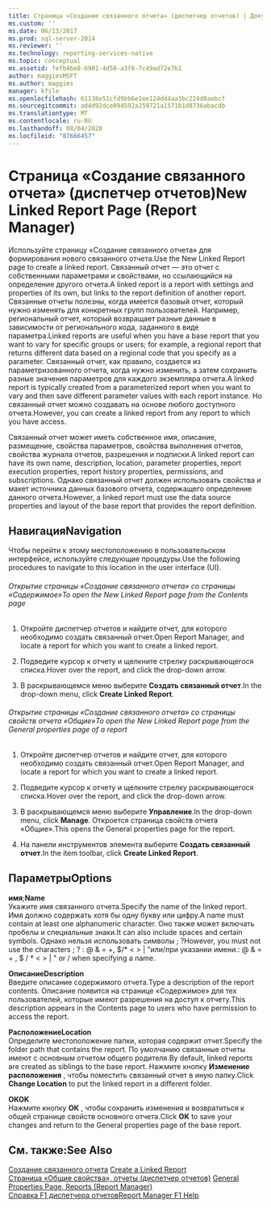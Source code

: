 ```yaml
---
title: Страница «Создание связанного отчета» (диспетчер отчетов) | Документация Майкрософт
ms.custom: ''
ms.date: 06/13/2017
ms.prod: sql-server-2014
ms.reviewer: ''
ms.technology: reporting-services-native
ms.topic: conceptual
ms.assetid: fefb46e8-6901-4d50-a3f8-7c49ad72e7b1
author: maggiesMSFT
ms.author: maggies
manager: kfile
ms.openlocfilehash: 61138e51cfd9bb6e1ee124dd4aa3bc224d8aebcf
ms.sourcegitcommit: ad4d92dce894592a259721a1571b1d8736abacdb
ms.translationtype: MT
ms.contentlocale: ru-RU
ms.lasthandoff: 08/04/2020
ms.locfileid: "87666457"
---
```

# <a name="new-linked-report-page-report-manager"></a><span data-ttu-id="2a6cc-102">Страница «Создание связанного отчета» (диспетчер отчетов)</span><span class="sxs-lookup"><span data-stu-id="2a6cc-102">New Linked Report Page (Report Manager)</span></span>
  <span data-ttu-id="2a6cc-103">Используйте страницу «Создание связанного отчета» для формирования нового связанного отчета.</span><span class="sxs-lookup"><span data-stu-id="2a6cc-103">Use the New Linked Report page to create a linked report.</span></span> <span data-ttu-id="2a6cc-104">Связанный отчет — это отчет с собственными параметрами и свойствами, но ссылающийся на определение другого отчета.</span><span class="sxs-lookup"><span data-stu-id="2a6cc-104">A linked report is a report with settings and properties of its own, but links to the report definition of another report.</span></span> <span data-ttu-id="2a6cc-105">Связанные отчеты полезны, когда имеется базовый отчет, который нужно изменять для конкретных групп пользователей. Например, региональный отчет, который возвращает разные данные в зависимости от регионального кода, заданного в виде параметра.</span><span class="sxs-lookup"><span data-stu-id="2a6cc-105">Linked reports are useful when you have a base report that you want to vary for specific groups or users; for example, a regional report that returns different data based on a regional code that you specify as a parameter.</span></span> <span data-ttu-id="2a6cc-106">Связанный отчет, как правило, создается из параметризованного отчета, когда нужно изменить, а затем сохранить разные значения параметров для каждого экземпляра отчета.</span><span class="sxs-lookup"><span data-stu-id="2a6cc-106">A linked report is typically created from a parameterized report when you want to vary and then save different parameter values with each report instance.</span></span> <span data-ttu-id="2a6cc-107">Но связанный отчет можно создавать на основе любого доступного отчета.</span><span class="sxs-lookup"><span data-stu-id="2a6cc-107">However, you can create a linked report from any report to which you have access.</span></span>  
  
 <span data-ttu-id="2a6cc-108">Связанный отчет может иметь собственное имя, описание, размещение, свойства параметров, свойства выполнения отчетов, свойства журнала отчетов, разрешения и подписки.</span><span class="sxs-lookup"><span data-stu-id="2a6cc-108">A linked report can have its own name, description, location, parameter properties, report execution properties, report history properties, permissions, and subscriptions.</span></span> <span data-ttu-id="2a6cc-109">Однако связанный отчет должен использовать свойства и макет источника данных базового отчета, содержащего определение данного отчета.</span><span class="sxs-lookup"><span data-stu-id="2a6cc-109">However, a linked report must use the data source properties and layout of the base report that provides the report definition.</span></span>  
  
## <a name="navigation"></a><span data-ttu-id="2a6cc-110">Навигация</span><span class="sxs-lookup"><span data-stu-id="2a6cc-110">Navigation</span></span>  
 <span data-ttu-id="2a6cc-111">Чтобы перейти к этому местоположению в пользовательском интерфейсе, используйте следующие процедуры.</span><span class="sxs-lookup"><span data-stu-id="2a6cc-111">Use the following procedures to navigate to this location in the user interface (UI).</span></span>  
  
###### <a name="to-open-the-new-linked-report-page-from-the-contents-page"></a><span data-ttu-id="2a6cc-112">Открытие страницы «Создание связанного отчета» со страницы «Содержимое»</span><span class="sxs-lookup"><span data-stu-id="2a6cc-112">To open the New Linked Report page from the Contents page</span></span>  
  
1.  <span data-ttu-id="2a6cc-113">Откройте диспетчер отчетов и найдите отчет, для которого необходимо создать связанный отчет.</span><span class="sxs-lookup"><span data-stu-id="2a6cc-113">Open Report Manager, and locate a report for which you want to create a linked report.</span></span>  
  
2.  <span data-ttu-id="2a6cc-114">Подведите курсор к отчету и щелкните стрелку раскрывающегося списка.</span><span class="sxs-lookup"><span data-stu-id="2a6cc-114">Hover over the report, and click the drop-down arrow.</span></span>  
  
3.  <span data-ttu-id="2a6cc-115">В раскрывающемся меню выберите **Создать связанный отчет**.</span><span class="sxs-lookup"><span data-stu-id="2a6cc-115">In the drop-down menu, click **Create Linked Report**.</span></span>  
  
###### <a name="to-open-the-new-linked-report-page-from-the-general-properties-page-of-a-report"></a><span data-ttu-id="2a6cc-116">Открытие страницы «Создание связанного отчета» со страницы свойств отчета «Общие»</span><span class="sxs-lookup"><span data-stu-id="2a6cc-116">To open the New Linked Report page from the General properties page of a report</span></span>  
  
1.  <span data-ttu-id="2a6cc-117">Откройте диспетчер отчетов и найдите отчет, для которого необходимо создать связанный отчет.</span><span class="sxs-lookup"><span data-stu-id="2a6cc-117">Open Report Manager, and locate a report for which you want to create a linked report.</span></span>  
  
2.  <span data-ttu-id="2a6cc-118">Подведите курсор к отчету и щелкните стрелку раскрывающегося списка.</span><span class="sxs-lookup"><span data-stu-id="2a6cc-118">Hover over the report, and click the drop-down arrow.</span></span>  
  
3.  <span data-ttu-id="2a6cc-119">В раскрывающемся меню выберите **Управление**.</span><span class="sxs-lookup"><span data-stu-id="2a6cc-119">In the drop-down menu, click **Manage**.</span></span> <span data-ttu-id="2a6cc-120">Откроется страница свойств отчета «Общие».</span><span class="sxs-lookup"><span data-stu-id="2a6cc-120">This opens the General properties page for the report.</span></span>  
  
4.  <span data-ttu-id="2a6cc-121">На панели инструментов элемента выберите **Создать связанный отчет**.</span><span class="sxs-lookup"><span data-stu-id="2a6cc-121">In the item toolbar, click **Create Linked Report**.</span></span>  
  
## <a name="options"></a><span data-ttu-id="2a6cc-122">Параметры</span><span class="sxs-lookup"><span data-stu-id="2a6cc-122">Options</span></span>  
 <span data-ttu-id="2a6cc-123">**имя**;</span><span class="sxs-lookup"><span data-stu-id="2a6cc-123">**Name**</span></span>  
 <span data-ttu-id="2a6cc-124">Укажите имя связанного отчета.</span><span class="sxs-lookup"><span data-stu-id="2a6cc-124">Specify the name of the linked report.</span></span> <span data-ttu-id="2a6cc-125">Имя должно содержать хотя бы одну букву или цифру.</span><span class="sxs-lookup"><span data-stu-id="2a6cc-125">A name must contain at least one alphanumeric character.</span></span> <span data-ttu-id="2a6cc-126">Оно также может включать пробелы и специальные знаки.</span><span class="sxs-lookup"><span data-stu-id="2a6cc-126">It can also include spaces and certain symbols.</span></span> <span data-ttu-id="2a6cc-127">Однако нельзя использовать символы ; ?</span><span class="sxs-lookup"><span data-stu-id="2a6cc-127">However, you must not use the characters ; ?</span></span> <span data-ttu-id="2a6cc-128">: \@ & = +, $/\* \< > | "или/при указании имени.</span><span class="sxs-lookup"><span data-stu-id="2a6cc-128">: \@ & = + , $ / \* \< > | " or / when specifying a name.</span></span>  
  
 <span data-ttu-id="2a6cc-129">**Описание**</span><span class="sxs-lookup"><span data-stu-id="2a6cc-129">**Description**</span></span>  
 <span data-ttu-id="2a6cc-130">Введите описание содержимого отчета.</span><span class="sxs-lookup"><span data-stu-id="2a6cc-130">Type a description of the report contents.</span></span> <span data-ttu-id="2a6cc-131">Описание появится на странице «Содержимое» для тех пользователей, которые имеют разрешения на доступ к отчету.</span><span class="sxs-lookup"><span data-stu-id="2a6cc-131">This description appears in the Contents page to users who have permission to access the report.</span></span>  
  
 <span data-ttu-id="2a6cc-132">**Расположение**</span><span class="sxs-lookup"><span data-stu-id="2a6cc-132">**Location**</span></span>  
 <span data-ttu-id="2a6cc-133">Определите местоположение папки, которая содержит отчет.</span><span class="sxs-lookup"><span data-stu-id="2a6cc-133">Specify the folder path that contains the report.</span></span> <span data-ttu-id="2a6cc-134">По умолчанию связанные отчеты имеют с основным отчетом общего родителя.</span><span class="sxs-lookup"><span data-stu-id="2a6cc-134">By default, linked reports are created as siblings to the base report.</span></span> <span data-ttu-id="2a6cc-135">Нажмите кнопку **Изменение расположения** , чтобы поместить связанный отчет в иную папку.</span><span class="sxs-lookup"><span data-stu-id="2a6cc-135">Click **Change Location** to put the linked report in a different folder.</span></span>  
  
 <span data-ttu-id="2a6cc-136">**OK**</span><span class="sxs-lookup"><span data-stu-id="2a6cc-136">**OK**</span></span>  
 <span data-ttu-id="2a6cc-137">Нажмите кнопку **ОК** , чтобы сохранить изменения и возвратиться к общей странице свойств основного отчета.</span><span class="sxs-lookup"><span data-stu-id="2a6cc-137">Click **OK** to save your changes and return to the General properties page of the base report.</span></span>  
  
## <a name="see-also"></a><span data-ttu-id="2a6cc-138">См. также:</span><span class="sxs-lookup"><span data-stu-id="2a6cc-138">See Also</span></span>  
 <span data-ttu-id="2a6cc-139">[Создание связанного отчета](reports/create-a-linked-report.md) </span><span class="sxs-lookup"><span data-stu-id="2a6cc-139">[Create a Linked Report](reports/create-a-linked-report.md) </span></span>  
 <span data-ttu-id="2a6cc-140">[Страница «Общие свойства», отчеты &#40;диспетчер отчетов&#41;](../../2014/reporting-services/general-properties-page-reports-report-manager.md) </span><span class="sxs-lookup"><span data-stu-id="2a6cc-140">[General Properties Page, Reports &#40;Report Manager&#41;](../../2014/reporting-services/general-properties-page-reports-report-manager.md) </span></span>  
 [<span data-ttu-id="2a6cc-141">Справка F1 диспетчера отчетов</span><span class="sxs-lookup"><span data-stu-id="2a6cc-141">Report Manager F1 Help</span></span>](../../2014/reporting-services/report-manager-f1-help.md)  
  
  
